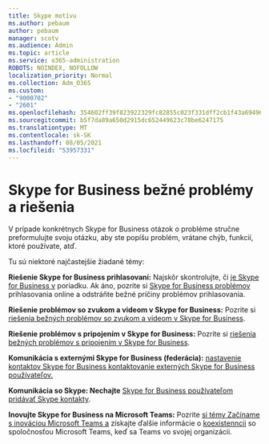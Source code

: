 ```yaml
---
title: Skype motívu
ms.author: pebaum
author: pebaum
manager: scotv
ms.audience: Admin
ms.topic: article
ms.service: o365-administration
ROBOTS: NOINDEX, NOFOLLOW
localization_priority: Normal
ms.collection: Adm_O365
ms.custom:
- "9000702"
- "2601"
ms.openlocfilehash: 354602ff39f823922329fc82855c023f331dff2cb1f43a6949653786a6df7f6d
ms.sourcegitcommit: b5f7da89a650d2915dc652449623c78be6247175
ms.translationtype: MT
ms.contentlocale: sk-SK
ms.lasthandoff: 08/05/2021
ms.locfileid: "53957331"
---
```

# <a name="skype-for-business-common-issues-and-resolutions"></a>Skype for Business bežné problémy a riešenia 

V prípade konkrétnych Skype for Business otázok o probléme stručne preformulujte svoju otázku, aby ste popíšu problém, vrátane chýb, funkcií, ktoré používate, atď. 

Tu sú niektoré najčastejšie žiadané témy:

**Riešenie Skype for Business prihlasovaní:** Najskôr skontrolujte, či [je Skype for Business v](https://admin.microsoft.com/Adminportal/Home?source=applauncher#/servicehealth) poriadku. Ak áno, pozrite si [Skype for Business problémov](https://docs.microsoft.com/SkypeForBusiness/set-up-skype-for-business-online/troubleshooting-sign-in-errors-for-admins#check-for-common-causes-of-skype-for-business-online-sign-in-errors) prihlasovania online a odstráňte bežné príčiny problémov prihlasovania.
 
**Riešenie problémov so zvukom a videom v Skype for Business:** Pozrite si [riešenia bežných problémov so zvukom a videom v Skype for Business](https://support.office.com/article/Troubleshoot-audio-and-video-in-Skype-for-Business-62777bc6-c52b-47ae-84ba-a8905c3b71dc). 

**Riešenie problémov s pripojením v Skype for Business:** Pozrite si [riešenia bežných problémov s pripojením v Skype for Business](https://support.office.com/article/troubleshoot-connection-issues-in-skype-for-business-ca302828-783f-425c-bbe2-356348583771).

**Komunikácia s externými Skype for Business (federácia):** [nastavenie kontaktov Skype for Business kontaktovanie externých Skype for Business používateľov.](https://docs.microsoft.com/SkypeForBusiness/set-up-skype-for-business-online/allow-users-to-contact-external-skype-for-business-users)

**Komunikácia so Skype: Nechajte** [Skype for Business používateľom pridávať Skype kontakty](https://docs.microsoft.com/SkypeForBusiness/set-up-skype-for-business-online/let-skype-for-business-users-add-skype-contacts).

**Inovujte Skype for Business na Microsoft Teams:** Pozrite [si témy Začíname s inováciou Microsoft Teams a](https://docs.microsoft.com/microsoftteams/upgrade-start-here) získajte ďalšie informácie o [koexistenncii](https://docs.microsoft.com/microsoftteams/coexistence-chat-calls-presence) so spoločnosťou Microsoft Teams, keď sa Teams vo svojej organizácii. 